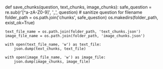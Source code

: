 def save_chunks(question, text_chunks, image_chunks):
    safe_question = re.sub(r'[^a-zA-Z0-9]', '_', question)  # sanitize question for filename
    folder_path = os.path.join('chunks', safe_question)
    os.makedirs(folder_path, exist_ok=True)

    text_file_name = os.path.join(folder_path, 'text_chunks.json')
    image_file_name = os.path.join(folder_path, 'image_chunks.json')
    
    with open(text_file_name, 'w') as text_file:
        json.dump(text_chunks, text_file)
    
    with open(image_file_name, 'w') as image_file:
        json.dump(image_chunks, image_file)

